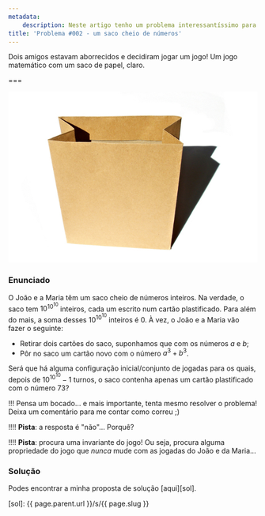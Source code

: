 ```yaml
---
metadata:
    description: Neste artigo tenho um problema interessantíssimo para te desafiar...
title: 'Problema #002 - um saco cheio de números'
---
```


Dois amigos estavam aborrecidos e decidiram jogar um jogo! Um jogo matemático com um saco de papel, claro.

===

![a photo of a paper bag](paperbag.jpg "Photo by B S K from FreeImages")

### Enunciado

O João e a Maria têm um saco cheio de números inteiros. Na verdade, o saco tem $10^{10^{10}}$ inteiros, cada um escrito num cartão plastificado. Para além do mais, a soma desses $10^{10^{10}}$ inteiros é $0$. À vez, o João e a Maria vão fazer o seguinte:

 - Retirar dois cartões do saco, suponhamos que com os números $a$ e $b$;
 - Pôr no saco um cartão novo com o número $a^3 + b^3$.

Será que há alguma configuração inicial/conjunto de jogadas para os quais, depois de $10^{10^{10}} - 1$ turnos, o saco contenha apenas um cartão plastificado com o número $73$?

!!! Pensa um bocado... e mais importante, tenta mesmo resolver o problema! Deixa um comentário para me contar como correu ;)

!!!! **Pista**: a resposta é "não"... Porquê?

!!!! **Pista**: procura uma invariante do jogo! Ou seja, procura alguma propriedade do jogo que _nunca_ mude com as jogadas do João e da Maria...

### Solução

Podes encontrar a minha proposta de solução [aqui][sol].

[sol]: {{ page.parent.url }}/s/{{ page.slug }}

